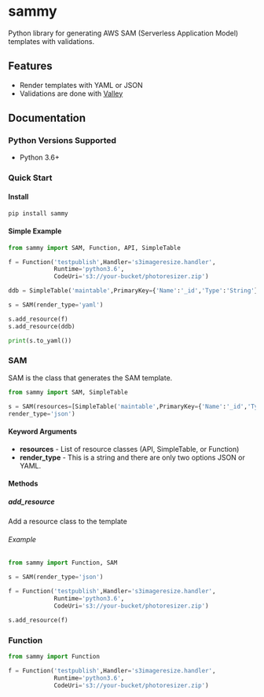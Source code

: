 # sammy
Python library for generating AWS SAM (Serverless Application Model) templates with validations.


## Features

- Render templates with YAML or JSON
- Validations are done with [Valley](https://github.com/capless/valley)

## Documentation

### Python Versions Supported

- Python 3.6+

### Quick Start

#### Install 

```bash
pip install sammy
```

#### Simple Example

```python
from sammy import SAM, Function, API, SimpleTable

f = Function('testpublish',Handler='s3imageresize.handler',
             Runtime='python3.6',
             CodeUri='s3://your-bucket/photoresizer.zip')

ddb = SimpleTable('maintable',PrimaryKey={'Name':'_id','Type':'String'})

s = SAM(render_type='yaml')

s.add_resource(f)
s.add_resource(ddb)

print(s.to_yaml())
```


### SAM

SAM is the class that generates the SAM template.

```python
from sammy import SAM, SimpleTable

s = SAM(resources=[SimpleTable('maintable',PrimaryKey={'Name':'_id','Type':'String'})],
render_type='json')
```

#### Keyword Arguments

- **resources** - List of resource classes (API, SimpleTable, or Function)
- **render_type** - This is a string and there are only two options JSON or YAML.

#### Methods

##### add_resource

Add a resource class to the template

###### Example

```python
from sammy import Function, SAM

s = SAM(render_type='json')

f = Function('testpublish',Handler='s3imageresize.handler',
             Runtime='python3.6',
             CodeUri='s3://your-bucket/photoresizer.zip')

s.add_resource(f)
```

### Function

```python
from sammy import Function

f = Function('testpublish',Handler='s3imageresize.handler',
             Runtime='python3.6',
             CodeUri='s3://your-bucket/photoresizer.zip')
```